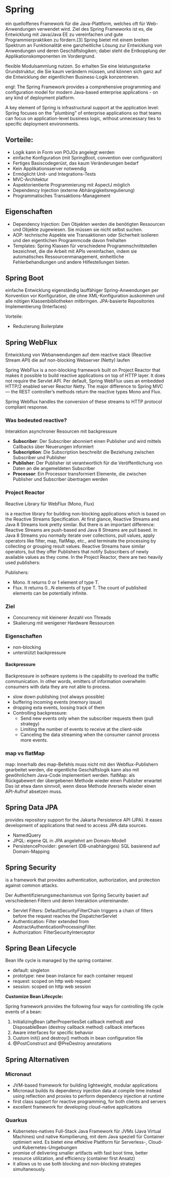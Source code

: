 # Spring

ein quelloffenes Framework für die Java-Plattform, welches oft für Web-Anwendungen verwendet wird. Ziel des Spring Frameworks ist es, die Entwicklung mit Java/Java EE zu vereinfachen und gute Programmierpraktiken zu fördern.[3] Spring bietet mit einem breiten Spektrum an Funktionalität eine ganzheitliche Lösung zur Entwicklung von Anwendungen und deren Geschäftslogiken; dabei steht die Entkopplung der Applikationskomponenten im Vordergrund.

flexible Modulsammlung nutzen. So erhalten Sie eine leistungsstarke Grundstruktur, die Sie kaum verändern müssen, und können sich ganz auf die Entwicklung der eigentlichen Business-Logik konzentrieren.

engl:
The Spring Framework provides a comprehensive programming and configuration model for modern Java-based enterprise applications - on any kind of deployment platform.

A key element of Spring is infrastructural support at the application level: Spring focuses on the "plumbing" of enterprise applications so that teams can focus on application-level business logic, without unnecessary ties to specific deployment environments.

## Vorteile:
* Logik kann in Form von POJOs angelegt werden
* einfache Konfiguration (mit SpringBoot, convention over configuration)
* Fertiges Basiscodegerüst, das kaum Veränderungen bedarf
* Kein Applikationsserver notwendig
* Ermöglicht Unit- und Integrations-Tests
* MVC-Architektur
* Aspektorientierte Programmierung mit AspectJ möglich
* Dependency Injection (externe Abhängigkeitsregulierung)
* Programmatisches Transaktions-Management

## Eigenschaften
* Dependency Injection: Den Objekten werden die benötigten Ressourcen und Objekte zugewiesen. Sie müssen sie nicht selbst suchen.
* AOP: technische Aspekte wie Transaktionen oder Sicherheit isolieren und den eigentlichen Programmcode davon freihalten
* Templates: Spring Klassen für verschiedene Programmschnittstellen bezeichnet, die die Arbeit mit APIs vereinfachen, indem sie automatisches Ressourcenmanagement, einheitliche Fehlerbehandlungen und andere Hilfestellungen bieten.

## Spring Boot
einfache Entwicklung eigenständig lauffähiger Spring-Anwendungen per Konvention vor Konfiguration, die ohne XML-Konfiguration auskommen und alle nötigen Klassenbibliotheken mitbringen.
JPA-basierte Repositories Implementierung (Interfaces)

Vorteile: 
* Reduzierung Boilerplate  

## Spring WebFlux
Entwicklung von Webanwendungen auf dem reactive stack (Reactive Stream API) die auf non-blocking Webserver (Netty) laufen

Spring WebFlux is a non-blocking framework built on Project Reactor that makes it possible to build reactive applications on top of HTTP layer. It does not require the Servlet API. Per default, Spring WebFlux uses an embedded HTTP/2 enabled server Reactor Netty. The major difference to Spring MVC — the REST controller’s methods return the reactive types Mono and Flux.

Spring Webflux handles the conversion of these streams to HTTP protocol compliant response.

### Was bedeuted reactive?
Interaktion asynchroner Resourcen mit backpressure

+ **Subscriber**: Der Subscriber abonniert einen Publisher und wird mittels Callbacks über Neuerungen informiert
+ **Subscription**: Die Subscription beschreibt die Beziehung zwischen Subscriber und Publisher
+ **Publisher**: Der Publisher ist verantwortlich für die Veröffentlichung von Daten an die angemeldeten Subscriber
+ **Processor**: Ein Processor transformiert Elemente, die zwischen Publisher und Subscriber übertragen werden


### Project Reactor
Reactive Library für WebFlux (Mono,  Flux)

is a reactive library for building non-blocking applications which is based on the Reactive Streams Specification.
At first glance, Reactive Streams and Java 8 Streams look pretty similar. But there is an important difference: Reactive Streams are push-based and Java 8 Streams are pull based. In Java 8 Streams you normally iterate over collections, pull values, apply operators like filter, map, flatMap, etc., and terminate the processing by collecting or grouping result values.
Reactive Streams have similar operators, but they offer Publishers that notify Subscribers of newly available values as they come. In the Project Reactor, there are two heavily used publishers:

Publishers:
* Mono<T>. It returns 0 or 1 element of type T.
* Flux<T>. It returns 0…N elements of type T. The count of published elements can be potentially infinite.

### Ziel
* Concurrency mit kleinerer Anzahl von Threads
* Skalierung mit wenigener Hardware Ressourcen

### Eigenschaften
* non-blocking
* unterstützt backpressure

#### Backpressure
Backpressure in software systems is the capability to overload the traffic communication. In other words, emitters of information overwhelm consumers with data they are not able to process.
* slow down publishing (not always possible)
* buffering incoming events (memory issue)
* dropping exta events, loosing track of them
* Controlling backpressure:
  * Send new events only when the subscriber requests them (pull strategy)
  * Limiting the number of events to receive at the client-side
  * Canceling the data streaming when the consumer cannot process more events.


### map vs flatMap
map: Innerhalb des map-Befehls  muss nicht mit den Webflux-Publishern gearbeitet werden, die eigentliche Geschäftslogik kann also mit gewöhnlichem Java-Code implementiert werden.
flatMap: als Rückgabewert der übergebenen Methode wieder einen Publisher erwartet
Das ist etwa dann sinnvoll, wenn diese Methode ihrerseits wieder einen API-Aufruf absetzen muss.


## Spring Data JPA
provides repository support for the Jakarta Persistence API (JPA). It eases development of applications that need to access JPA data sources.

* NamedQuery
* JPQL:  eigene QL in JPA angelehnt am Domain-Modell
* PersistenceProvider: generiert (DB-unabhängiges) SQL basierend auf Domain-Mapping

## Spring Security 
is a framework that provides authentication, authorization, and protection against common attacks.

Der Authentifizierungsmechanismus von Spring Security basiert auf verschiedenen Filtern und deren Interaktion untereinander.

* Servlet Filters: DefaultSecurityFilterChain triggers a chain of filters before the request reaches the DispatcherServlet
* Authentication: Filter extended from AbstractAuthenticationProcessingFilter.
* Authorization: FilterSecurityInterceptor


## Spring Bean Lifecycle

Bean life cycle is managed by the spring container.

* default: singleton
* prototype: new bean instance for each container request
* request: scoped on http web request
* session: scoped on http web session


**Customize Bean Lifecycle:**

Spring framework provides the following four ways for controlling life cycle events of a bean:

1. InitializingBean (afterPropertiesSet callback method) and DisposableBean (destroy callback method) callback interfaces
2. Aware interfaces for specific behavior
3. Custom init() and destroy() methods in bean configuration file
4. @PostConstruct and @PreDestroy annotations

## Spring Alternativen

### Micronaut
* JVM-based framework for building lightweight, modular applications
* Micronaut builds its dependency injection data at compile time instead using reflection and proxies to perform dependency injection at runtime
* first class support for reactive programming, for both clients and servers
* excellent framework for developing cloud-native applications

### Quarkus
* Kubernetes-natives Full-Stack Java Framework für JVMs (Java Virtual Machines) und native Kompilierung, mit dem Java speziell für Container optimiert wird. Es bietet eine effektive Plattform für Serverless-, Cloud- und Kubernetes-Umgebungen
* promise of delivering smaller artifacts with fast boot time, better resource utilization, and efficiency (container first Ansatz)
* it allows us to use both blocking and non-blocking strategies simultaneously. 
